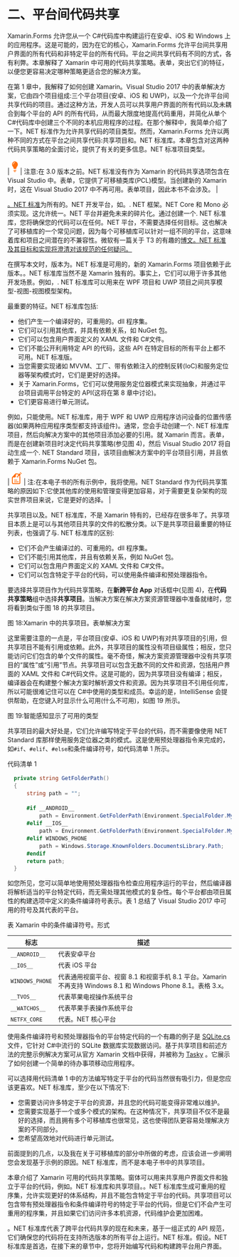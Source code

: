 # 二、平台间代码共享

Xamarin.Forms 允许您从一个 C#代码库中构建运行在安卓、iOS 和 Windows 上的应用程序。这是可能的，因为在它的核心，Xamarin.Forms 允许平台间共享用户界面的所有代码和非特定平台的所有代码。平台之间共享代码有不同的方式，各有利弊。本章解释了 Xamarin 中可用的代码共享策略。表单，突出它们的特征，以便您更容易决定哪种策略更适合您的解决方案。

在第 1 章中，我解释了如何创建 Xamarin。Visual Studio 2017 中的表单解决方案，它由四个项目组成:三个平台项目(安卓、iOS 和 UWP)，以及一个允许平台间共享代码的项目。通过这种方法，开发人员可以共享用户界面的所有代码以及未耦合到每个平台的 API 的所有代码，从而最大限度地提高代码重用，并简化从单个 C#代码库中创建三个不同的本机应用程序的过程。在那个解释中，我简单介绍了一下。NET 标准作为允许共享代码的项目类型。然而，Xamarin.Forms 允许以两种不同的方式在平台之间共享代码:共享项目和。NET 标准库。本章包含对这两种代码共享策略的全面讨论，提供了有关的更多信息。NET 标准项目类型。

| ![](img/tip.png) | 注意:在 3.0 版本之前。NET 标准没有作为 Xamarin 的代码共享选项包含在 Visual Studio 中。表单，它提供了可移植类库(PCL)模型。当创建新的 Xamarin 时，这在 Visual Studio 2017 中不再可用。表单项目，因此本书不会涉及。 |

[。NET 标准](https://docs.microsoft.com/en-us/dotnet/standard/net-standard)为所有的。NET 开发平台，如。. NET 框架。NET Core 和 Mono 必须实现。这允许统一。NET 平台并避免未来的碎片化。通过创建一个. NET 标准库，您将确保您的代码可以在任何。NET 平台，不需要选择任何目标。这也解决了可移植库的一个常见问题，因为每个可移植库可以针对一组不同的平台，这意味着库和项目之间潜在的不兼容性。微软有一篇关于 T3 的有趣的[博文。NET 标准及其目标和实现将澄清对该规范的任何疑问。](https://blogs.msdn.microsoft.com/dotnet/2016/09/26/introducing-net-standard/)

在撰写本文时，版本为。NET 标准是可用的，新的 Xamarin.Forms 项目依赖于此版本。。NET 标准库当然不是 Xamarin 独有的。事实上，它们可以用于许多其他开发场景。例如，. NET 标准库可以用来在 WPF 项目和 UWP 项目之间共享模型-视图-视图模型架构。

最重要的特征。NET 标准库包括:

*   他们产生一个编译好的，可重用的。dll 程序集。
*   它们可以引用其他库，并具有依赖关系，如 NuGet 包。
*   它们可以包含用户界面定义的 XAML 文件和 C#文件。
*   它们不能公开利用特定 API 的代码，这些 API 在特定目标的所有平台上都不可用。NET 标准版。
*   当您需要实现诸如 MVVM、工厂、带有依赖注入的控制反转(IoC)和服务定位器等架构模式时，它们是更好的选择。
*   关于 Xamarin.Forms，它们可以使用服务定位器模式来实现抽象，并通过平台项目调用平台特定的 API(这将在第 8 章中讨论)。
*   它们更容易进行单元测试。

例如，只能使用。NET 标准库，用于 WPF 和 UWP 应用程序访问设备的位置传感器(如果两种应用程序类型都支持该组件)。通常，您会手动创建一个. NET 标准库项目，然后向解决方案中的其他项目添加必要的引用。就 Xamarin 而言。表单，而是在创建新项目时决定代码共享策略(参见图 4)，然后 Visual Studio 2017 将自动生成一个. NET Standard 项目，该项目由解决方案中的平台项目引用，并且依赖于 Xamarin.Forms NuGet 包。

| ![](img/note.png) | 注:在本电子书的所有示例中，我将使用。NET Standard 作为代码共享策略的原因如下:它使其他库的使用和管理变得更加容易，对于需要更复杂架构的现实世界项目来说，它是更好的选择。 |

共享项目以及。NET 标准库，不是 Xamarin 特有的，已经存在很多年了。共享项目本质上是可以与其他项目共享的文件的松散分类。以下是共享项目最重要的特征列表，也强调了与. NET 标准库的区别:

*   它们不会产生编译过的、可重用的。dll 程序集。
*   它们不能引用其他库，并且有依赖关系，例如 NuGet 包。
*   它们可以包含用户界面定义的 XAML 文件和 C#文件。
*   它们可以包含特定于平台的代码，可以使用条件编译和预处理器指令。

要选择共享项目作为代码共享策略，在**新跨平台 App** 对话框中(见图 4)，在**代码共享策略**组中选择**共享项目**。当解决方案在解决方案资源管理器中准备就绪时，您将看到类似于图 18 的共享项目。

图 18:Xamarin 中的共享项目。表单解决方案

这里需要注意的一点是，平台项目(安卓、iOS 和 UWP)有对共享项目的引用，但共享项目不能有引用或依赖。此外，共享项目的属性没有项目级属性；相反，您只能访问它们包含的单个文件的属性。毫不奇怪，解决方案资源管理器中没有共享项目的“属性”或“引用”节点。共享项目可以包含无数不同的文件和资源，包括用户界面的 XAML 文件和 C#代码文件。这是可能的，因为共享项目没有编译；相反，编译器会在构建整个解决方案时解析源文件和资源。因为共享项目不引用任何库，所以可能很难记住可以在 C#中使用的类型和成员。幸运的是，IntelliSense 会提供帮助，在您键入时显示什么可用(什么不可用)，如图 19 所示。

图 19:智能感知显示了可用的类型

共享项目的最大好处是，它们允许编写特定于平台的代码，而不需要像使用 NET Standard 库那样使用服务定位器之类的模式。这是使用预处理器指令来完成的，如`#if`、`#elif`、`#else`和条件编译符号，如代码清单 1 所示。

代码清单 1

```cs
  private string GetFolderPath()
  {
      string path = "";

      #if __ANDROID__
          path = Environment.GetFolderPath(Environment.SpecialFolder.MyDocuments);  
      #elif __IOS__
          path = Environment.GetFolderPath(Environment.SpecialFolder.MyDocuments);
      #elif WINDOWS_PHONE
          path = Windows.Storage.KnownFolders.DocumentsLibrary.Path;
      #endif
      return path;
  }

```

如您所见，您可以简单地使用预处理器指令检查应用程序运行的平台，然后编译器将解析适当的平台特定代码，而无需处理其他模式的复杂性。每个平台都由项目属性的构建选项中定义的条件编译符号表示。表 1 总结了 Visual Studio 2017 中可用的符号及其代表的平台。

表 Xamarin 中的条件编译符号。形式

| 标志 | 描述 |
| --- | --- |
| `__ANDROID__` | 代表安卓平台 |
| `__IOS__` | 代表 iOS 平台 |
| `WINDOWS_PHONE` | 代表通用视窗平台、视窗 8.1 和视窗手机 8.1 平台。Xamarin 不再支持 Windows 8.1 和 Windows Phone 8.1。表格 3.x。 |
| `__TVOS__` | 代表苹果电视操作系统平台 |
| `__WATCHOS__` | 代表苹果手表操作系统平台 |
| `NETFX_CORE` | 代表。NET 核心平台 |

使用条件编译符号和预处理器指令的平台特定代码的一个有趣的例子是 [SQLite.cs](https://github.com/praeclarum/sqlite-net/blob/master/src/SQLite.cs) 文件，它针对 C#中流行的 SQLite 数据库实现数据访问。基于共享项目和前述方法的完整示例解决方案可从官方 Xamarin 文档中获得，并被称为 [Tasky](https://github.com/xamarin/mobile-samples/tree/master/Tasky) 。它展示了如何创建一个简单的待办事项移动应用程序。

可以选择用代码清单 1 中的方法编写特定于平台的代码当然很有吸引力，但是您应该更喜欢。NET 标准库，至少在以下情况下:

*   您需要访问许多特定于平台的资源，并且您的代码可能变得非常难以维护。
*   您需要实现基于一个或多个模式的架构。在这种情况下，共享项目不仅不是最好的选择，而且拥有多个可移植库也很常见，这也使得团队更容易处理解决方案的不同部分。
*   您希望高效地对代码进行单元测试。

前面提到的几点，以及我在关于可移植库的部分中所做的考虑，应该会进一步阐明您会发现基于示例的原因。NET 标准库，而不是本电子书中的共享项目。

本章介绍了 Xamarin 可用的代码共享策略。窗体可以用来共享用户界面文件和独立于平台的代码，例如。NET 标准库和共享项目。。NET 标准库生成可重用的程序集，允许实现更好的体系结构，并且不能包含特定于平台的代码。共享项目可以包含带有预处理器指令和条件编译符号的特定于平台的代码，但是它们不会产生可重用的程序集，并且如果它们访问许多本机资源，代码维护会更加困难。

。NET 标准库代表了跨平台代码共享的现在和未来，基于一组正式的 API 规范，它们确保您的代码将在支持所选版本的所有平台上运行。NET 标准。假设。NET 标准库是首选，在接下来的章节中，您将开始编写代码和构建跨平台用户界面。